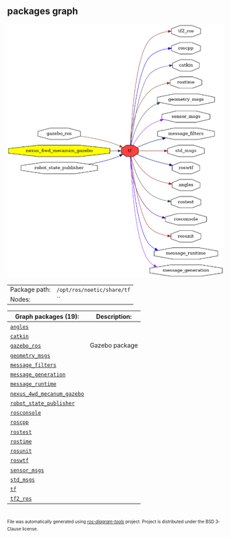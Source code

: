 <!--
File was automatically generated using 'ros-diagram-tools' project.
Project is distributed under the BSD 3-Clause license.
-->

## packages graph

[![tf](tf.png "tf")](tf.png)

|     |     |
| --- | --- |
| Package path: | `/opt/ros/noetic/share/tf` |
| Nodes: | `` |


| Graph packages (19): | Description: |
| -------------------- | ------------ |
| [`angles`](angles.md) |  |
| [`catkin`](catkin.md) |  |
| [`gazebo_ros`](gazebo_ros.md) | Gazebo package |
| [`geometry_msgs`](geometry_msgs.md) |  |
| [`message_filters`](message_filters.md) |  |
| [`message_generation`](message_generation.md) |  |
| [`message_runtime`](message_runtime.md) |  |
| [`nexus_4wd_mecanum_gazebo`](nexus_4wd_mecanum_gazebo.md) |  |
| [`robot_state_publisher`](robot_state_publisher.md) |  |
| [`rosconsole`](rosconsole.md) |  |
| [`roscpp`](roscpp.md) |  |
| [`rostest`](rostest.md) |  |
| [`rostime`](rostime.md) |  |
| [`rosunit`](rosunit.md) |  |
| [`roswtf`](roswtf.md) |  |
| [`sensor_msgs`](sensor_msgs.md) |  |
| [`std_msgs`](std_msgs.md) |  |
| [`tf`](tf.md) |  |
| [`tf2_ros`](tf2_ros.md) |  |


</br>
<font size="1">
File was automatically generated using <a href="https://github.com/anetczuk/ros-diagram-tools"><i>ros-diagram-tools</i></a> project.
Project is distributed under the BSD 3-Clause license.
</font>
